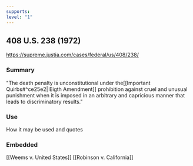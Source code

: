 ```yaml
---
supports: 
level: "1"
---
```

## 408 U.S. 238 (1972)

https://supreme.justia.com/cases/federal/us/408/238/

### Summary

"The death penalty is unconstitutional under the[[Important Quirbs#^ce25e2| Eigth Amendment]] prohibition against cruel and unusual punishment when it is imposed in an arbitrary and capricious manner that leads to discriminatory results."



### Use

How it may be used and quotes

### Embedded

[[Weems v. United States]]
[[Robinson v. California]]